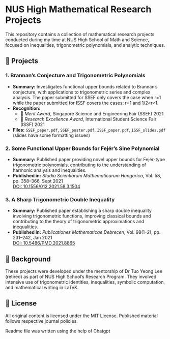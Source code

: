 # NUS High Mathematical Research Projects

This repository contains a collection of mathematical research projects conducted during my time at NUS High School of Math and Science, focused on inequalities, trigonometric polynomials, and analytic techniques.

## 📘 Projects

### 1. Brannan’s Conjecture and Trigonometric Polynomials
- **Summary:** Investigates functional upper bounds related to Brannan’s conjecture, with applications to trigonometric series and complex analysis. The paper submitted for SSEF only covers the case when r=1 while the paper submitted for ISSF covers the cases: r=1 and 1/2<r<1.
- **Recognition:**
  - 🥈 *Merit Award*, Singapore Science and Engineering Fair (SSEF) 2021
  - 🏅 *Research Excellence Award*, International Student Science Fair (ISSF) 2021
- **Files:** `SSEF_paper.pdf`, `SSEF_poster.pdf`, `ISSF_paper.pdf`, `ISSF_slides.pdf` (slides have some formatting issues)

### 2. Some Functional Upper Bounds for Fejér’s Sine Polynomial
- **Summary:** Published paper providing novel upper bounds for Fejér-type trigonometric polynomials, contributing to the understanding of harmonic analysis and inequalities.
- **Published in:** *Studia Scientiarum Mathematicarum Hungarica*, Vol. 58, pp. 358–366, Sept 2021  
  [DOI: 10.1556/012.2021.58.3.1504](https://doi.org/10.1556/012.2021.58.3.1504)

### 3. A Sharp Trigonometric Double Inequality
- **Summary:** Published paper establishing a sharp double inequality involving trigonometric functions, improving classical bounds and contributing to the theory of trigonometric approximations and inequalities.
- **Published in:** *Publicationes Mathematicae Debrecen*, Vol. 98(1–2), pp. 231–242, Jan 2021  
  [DOI: 10.5486/PMD.2021.8865](https://doi.org/10.5486/PMD.2021.8865)

## 🧠 Background

These projects were developed under the mentorship of Dr Tuo Yeong Lee (retired) as part of NUS High School’s Research Program. They involved intensive use of trigonometric identities, inequalities, symbolic computation, and mathematical writing in LaTeX.

## 📂 License

All original content is licensed under the MIT License. Published material follows respective journal policies.

Readme file was written using the help of Chatgpt
